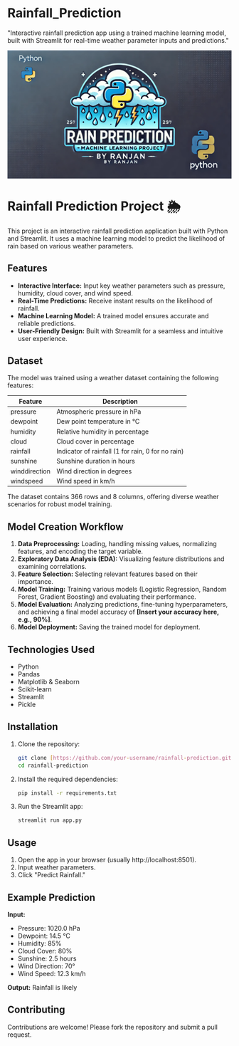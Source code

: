 # Rainfall_Prediction
"Interactive rainfall prediction app using a trained machine learning model, built with Streamlit for real-time weather parameter inputs and predictions."

<img src="https://github.com/rpjinu/Rainfall_Prediction/blob/main/rainfall_prediction_image.png" width=800>

# Rainfall Prediction Project 🌦️

This project is an interactive rainfall prediction application built with Python and Streamlit. It uses a machine learning model to predict the likelihood of rain based on various weather parameters.

## Features

*   **Interactive Interface:** Input key weather parameters such as pressure, humidity, cloud cover, and wind speed.
*   **Real-Time Predictions:** Receive instant results on the likelihood of rainfall.
*   **Machine Learning Model:** A trained model ensures accurate and reliable predictions.
*   **User-Friendly Design:** Built with Streamlit for a seamless and intuitive user experience.

## Dataset

The model was trained using a weather dataset containing the following features:

| Feature       | Description                                              |
|---------------|----------------------------------------------------------|
| pressure      | Atmospheric pressure in hPa                              |
| dewpoint      | Dew point temperature in °C                             |
| humidity      | Relative humidity in percentage                         |
| cloud         | Cloud cover in percentage                               |
| rainfall      | Indicator of rainfall (1 for rain, 0 for no rain)         |
| sunshine      | Sunshine duration in hours                                |
| winddirection | Wind direction in degrees                                 |
| windspeed     | Wind speed in km/h                                        |

The dataset contains 366 rows and 8 columns, offering diverse weather scenarios for robust model training.

## Model Creation Workflow

1.  **Data Preprocessing:** Loading, handling missing values, normalizing features, and encoding the target variable.
2.  **Exploratory Data Analysis (EDA):** Visualizing feature distributions and examining correlations.
3.  **Feature Selection:** Selecting relevant features based on their importance.
4.  **Model Training:** Training various models (Logistic Regression, Random Forest, Gradient Boosting) and evaluating their performance.
5.  **Model Evaluation:** Analyzing predictions, fine-tuning hyperparameters, and achieving a final model accuracy of **[Insert your accuracy here, e.g., 90%]**.
6.  **Model Deployment:** Saving the trained model for deployment.

## Technologies Used

*   Python
*   Pandas
*   Matplotlib & Seaborn
*   Scikit-learn
*   Streamlit
*   Pickle

## Installation

1.  Clone the repository:

    ```bash
    git clone [https://github.com/your-username/rainfall-prediction.git](https://github.com/your-username/rainfall-prediction.git)
    cd rainfall-prediction
    ```

2.  Install the required dependencies:

    ```bash
    pip install -r requirements.txt
    ```

3.  Run the Streamlit app:

    ```bash
    streamlit run app.py
    ```

## Usage

1.  Open the app in your browser (usually http://localhost:8501).
2.  Input weather parameters.
3.  Click "Predict Rainfall."

## Example Prediction

**Input:**

*   Pressure: 1020.0 hPa
*   Dewpoint: 14.5 °C
*   Humidity: 85%
*   Cloud Cover: 80%
*   Sunshine: 2.5 hours
*   Wind Direction: 70°
*   Wind Speed: 12.3 km/h

**Output:** Rainfall is likely

## Contributing

Contributions are welcome! Please fork the repository and submit a pull request.
